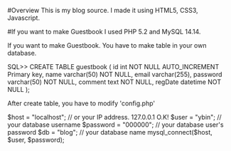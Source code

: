 #Overview
This is my blog source. I made it using HTML5, CSS3, Javascript.

#If you want to make Guestbook
I used PHP 5.2 and MySQL 14.14.

If you want to make Guestbook. You have to make table in your own database.

SQL>> CREATE TABLE guestbook (
  id int NOT NULL AUTO_INCREMENT Primary key,
  name varchar(50) NOT NULL,
  email varchar(255),
  password varchar(50) NOT NULL,
  comment text NOT NULL,
  regDate datetime NOT NULL
);

After create table, you have to modify 'config.php'

  $host = "localhost";  // or your IP address. 127.0.0.1 O.K!
	$user = "ybin";       // your database username
	$password = "000000"; // your database user's password
	$db = "blog";         // your database name
	mysql_connect($host, $user, $password);
